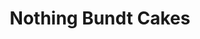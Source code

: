 ---
title: "Nothing Bundt Cakes"
url: /coralville/nothing-bundt-cakes-james-street/
shop: pastry
---